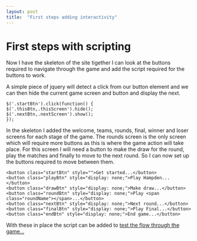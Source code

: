 ```yaml
---
layout: post
title:  "First steps adding interactivity"
---
```


# First steps with scripting

Now I have the skeleton of the site tigether I can look at the buttons required to navigate through the game and add the script required for the buttons to work.

A simple piece of jquery will detect a click from our button element and we can then hide the current game screen and button and display the next.

```
$('.startBtn').click(function() {
$('.thisBtn,.thisScreen').hide();
$('.nextBtn,.nextScreen').show(); 
});
```

In the skeleton I added the welcome, teams, rounds, final, winner and loser screens for each stage of the game. The rounds screen is the only screen which will require more buttons as this is where the game action will take place. For this screen I will need a button to make the draw for the round, play the matches and finally to move to the next round. So I can now set up the buttons required to move between them.

```
<button class="startBtn" style="">Get started...</button>
<button class="playBtn" style="display: none;">Play Hampden...</button>
<button class="drawBtn" style="display: none;">Make draw...</button>
<button class="roundBtn" style="display: none;">Play <span class="roundName"></span>...</button>
<button class="nextBtn" style="display: none;">Next round...</button>
<button class="finalBtn" style="display: none;">Play Final...</button>
<button class="endBtn" style="display: none;">End game...</button>
```

With these in place the script can be added to [test the flow through the game...](https://phowie74.github.io/dev/stage2.html)
